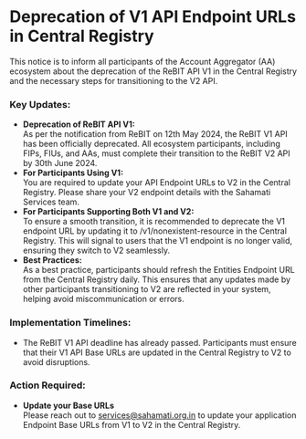 # Deprecation of V1 API Endpoint URLs in Central Registry

This notice is to inform all participants of the Account Aggregator (AA) ecosystem about the deprecation of the ReBIT API V1 in the Central Registry and the necessary steps for transitioning to the V2 API.

### Key Updates:

* **Deprecation of ReBIT API V1:**\
  As per the notification from ReBIT on 12th May 2024, the ReBIT V1 API has been officially deprecated. All ecosystem participants, including FIPs, FIUs, and AAs, must complete their transition to the ReBIT V2 API by 30th June 2024.
* **For Participants Using V1:**\
  You are required to update your API Endpoint URLs to V2 in the Central Registry. Please share your V2 endpoint details with the Sahamati Services team.
* **For Participants Supporting Both V1 and V2:**\
  To ensure a smooth transition, it is recommended to deprecate the V1 endpoint URL by updating it to /v1/nonexistent-resource in the Central Registry. This will signal to users that the V1 endpoint is no longer valid, ensuring they switch to V2 seamlessly.
* **Best Practices:**\
  As a best practice, participants should refresh the Entities Endpoint URL from the Central Registry daily. This ensures that any updates made by other participants transitioning to V2 are reflected in your system, helping avoid miscommunication or errors.

### Implementation Timelines:

* The ReBIT V1 API deadline has already passed. Participants must ensure that their V1 API Base URLs are updated in the Central Registry to V2 to avoid disruptions.

### Action Required:

* **Update your Base URLs**\
  Please reach out to services@sahamati.org.in to update your application Endpoint Base URLs from V1 to V2 in the Central Registry.

